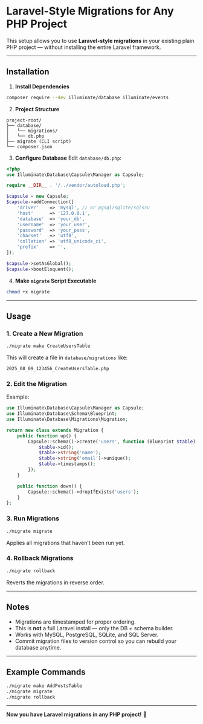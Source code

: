 # Laravel-Style Migrations for Any PHP Project

This setup allows you to use **Laravel-style migrations** in your existing plain PHP project — without installing the entire Laravel framework.

---

## **Installation**

1. **Install Dependencies**

```bash
composer require --dev illuminate/database illuminate/events
```

2. **Project Structure**

```
project-root/
├── database/
│   └── migrations/
│   └── db.php
├── migrate (CLI script)
└── composer.json
```

3. **Configure Database**
   Edit `database/db.php`:

```php
<?php
use Illuminate\Database\Capsule\Manager as Capsule;

require __DIR__ . '/../vendor/autoload.php';

$capsule = new Capsule;
$capsule->addConnection([
    'driver'    => 'mysql', // or pgsql/sqlite/sqlsrv
    'host'      => '127.0.0.1',
    'database'  => 'your_db',
    'username'  => 'your_user',
    'password'  => 'your_pass',
    'charset'   => 'utf8',
    'collation' => 'utf8_unicode_ci',
    'prefix'    => '',
]);

$capsule->setAsGlobal();
$capsule->bootEloquent();
```

4. **Make `migrate` Script Executable**

```bash
chmod +x migrate
```

---

## **Usage**

### **1. Create a New Migration**

```bash
./migrate make CreateUsersTable
```

This will create a file in `database/migrations` like:

```
2025_08_09_123456_CreateUsersTable.php
```

### **2. Edit the Migration**

Example:

```php
use Illuminate\Database\Capsule\Manager as Capsule;
use Illuminate\Database\Schema\Blueprint;
use Illuminate\Database\Migrations\Migration;

return new class extends Migration {
    public function up() {
        Capsule::schema()->create('users', function (Blueprint $table) {
            $table->id();
            $table->string('name');
            $table->string('email')->unique();
            $table->timestamps();
        });
    }

    public function down() {
        Capsule::schema()->dropIfExists('users');
    }
};
```

### **3. Run Migrations**

```bash
./migrate migrate
```

Applies all migrations that haven’t been run yet.

### **4. Rollback Migrations**

```bash
./migrate rollback
```

Reverts the migrations in reverse order.

---

## **Notes**

* Migrations are timestamped for proper ordering.
* This is **not** a full Laravel install — only the DB + schema builder.
* Works with MySQL, PostgreSQL, SQLite, and SQL Server.
* Commit migration files to version control so you can rebuild your database anytime.

---

## **Example Commands**

```bash
./migrate make AddPostsTable
./migrate migrate
./migrate rollback
```

---

**Now you have Laravel migrations in any PHP project!** 🎉

